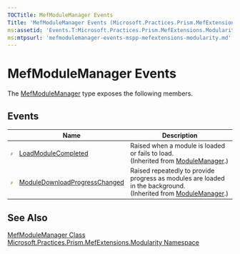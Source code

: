 ```yaml
---
TOCTitle: MefModuleManager Events
Title: 'MefModuleManager Events (Microsoft.Practices.Prism.MefExtensions.Modularity)'
ms:assetid: 'Events.T:Microsoft.Practices.Prism.MefExtensions.Modularity.MefModuleManager'
ms:mtpsurl: 'mefmodulemanager-events-mspp-mefextensions-modularity.md'
---
```


# MefModuleManager Events

The [MefModuleManager](/patterns-practices/reference/mefmodulemanager-class-mspp-mefextensions-modularity) type exposes the following members.

## Events

<table>

<thead>
<tr class="header">
<th> </th>
<th>Name</th>
<th>Description</th>
</tr>
</thead>
<tbody>
<tr class="odd">
<td><img src="/patterns-practices/reference/images/pubevent.gif" alt="Public event"/></td>
<td><a href="/patterns-practices/reference/modulemanager-loadmodulecompleted-event-mspp-modularity" data-raw-source="[LoadModuleCompleted](/patterns-practices/reference/modulemanager-loadmodulecompleted-event-mspp-modularity)">LoadModuleCompleted</a></td>
<td><div class="summary">
Raised when a module is loaded or fails to load.
</div>
(Inherited from <a href="/patterns-practices/reference/modulemanager-class-mspp-modularity" data-raw-source="[ModuleManager](/patterns-practices/reference/modulemanager-class-mspp-modularity)">ModuleManager</a>.)</td>
</tr>
<tr class="even">
<td><img src="/patterns-practices/reference/images/pubevent.gif" alt="Public event"/></td>
<td><a href="/patterns-practices/reference/modulemanager-moduledownloadprogresschanged-event-mspp-modularity" data-raw-source="[ModuleDownloadProgressChanged](/patterns-practices/reference/modulemanager-moduledownloadprogresschanged-event-mspp-modularity)">ModuleDownloadProgressChanged</a></td>
<td><div class="summary">
Raised repeatedly to provide progress as modules are loaded in the background.
</div>
(Inherited from <a href="/patterns-practices/reference/modulemanager-class-mspp-modularity" data-raw-source="[ModuleManager](/patterns-practices/reference/modulemanager-class-mspp-modularity)">ModuleManager</a>.)</td>
</tr>
</tbody>
</table>

## See Also

[MefModuleManager Class](/patterns-practices/reference/mefmodulemanager-class-mspp-mefextensions-modularity)  
[Microsoft.Practices.Prism.MefExtensions.Modularity Namespace](/patterns-practices/reference/mspp-mefextensions-modularity-namespace)  